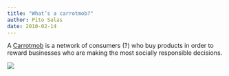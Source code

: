 ```yaml
---
title: "What’s a carrotmob?"
author: Pito Salas
date: 2010-02-14
---
```




A [Carrotmob](<http://carrotmob.org/>) is a network of consumers (?) who buy
products in order to reward businesses who are making the most socially
responsible decisions.

![](https://i0.wp.com/img.zemanta.com/pixy.gif?w=584)


